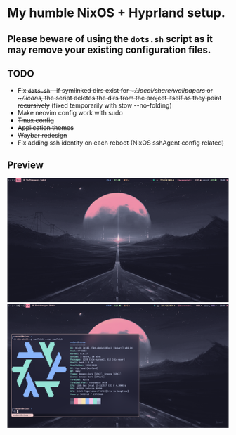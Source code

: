 # My humble NixOS + Hyprland setup.
## Please beware of using the `dots.sh` script as it may remove your existing configuration files.
## TODO
* ~~Fix `dots.sh` - if symlinked dirs exist for _~/.local/share/wallpapers_ or _~/.icons_, the script deletes the dirs from the project itself as they point recursively~~ (fixed temporarily with stow --no-folding)
* Make neovim config work with sudo
* ~~Tmux config~~
* ~~Application themes~~
* ~~Waybar redesign~~
* ~~Fix adding ssh identity on each reboot (NixOS sshAgent config related)~~

## Preview
![Preview](/previews/preview.png)
![Preview Neofetch](/previews/preview-fetch.png)